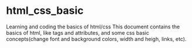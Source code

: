 # html_css_basic
Learning and coding the basics of html/css
This document contains the basics of html, like tags and attributes, and some css basic concepts(change font and background colors, width and heigh,
links, etc).
